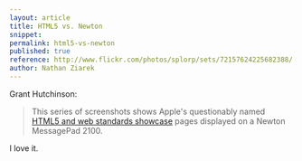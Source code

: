 ```yaml
---
layout: article
title: HTML5 vs. Newton
snippet: 
permalink: html5-vs-newton
published: true
reference: http://www.flickr.com/photos/splorp/sets/72157624225682388/
author: Nathan Ziarek
---
```


Grant Hutchinson: 

> This series of screenshots shows Apple's questionably named [HTML5 and web standards showcase][2] pages displayed on a Newton MessagePad 2100\.

I love it. 

[0]: http://www.flickr.com/photos/splorp/sets/72157624225682388/
[2]: http://www.apple.com/html5/
